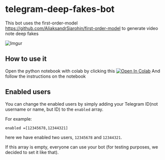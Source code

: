 # telegram-deep-fakes-bot
This bot uses the first-order-model https://github.com/AliaksandrSiarohin/first-order-model to generate video note deep fakes

![Imgur](https://i.imgur.com/gjzq5Nb.png)

## How to use it

Open the python notebook with colab by clicking this <a href="https://colab.research.google.com/github/albertoxamin/telegram-deep-fakes-bot/blob/master/deep_fake_telegram.ipynb" target="_parent"><img src="https://colab.research.google.com/assets/colab-badge.svg" alt="Open In Colab"/></a>
And follow the instructions on the notebook

## Enabled users

You can change the enabled users by simply adding your Telegram ID(not username or name, but ID) to the `enabled` array.

For example:

`enabled =[12345678,12344321]`

here we have enabled two users, `12345678` and `12344321`.

If this array is empty, everyone can use your bot (for testing purposes, we decided to set it like that).
